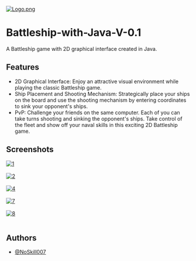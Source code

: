 [![Logo.png](https://i.postimg.cc/d18YM7nD/Logo.png)](https://postimg.cc/8JP3Mz2V)
# Battleship-with-Java-V-0.1
A Battleship game with 2D graphical interface created in Java.

## Features
- 2D Graphical Interface: Enjoy an attractive visual environment while playing the classic Battleship game.
- Ship Placement and Shooting Mechanism: Strategically place your ships on the board and use the shooting mechanism by entering coordinates to sink your opponent's ships.
- PvP: Challenge your friends on the same computer. Each of you can take turns shooting and sinking the opponent's ships.
Take control of the fleet and show off your naval skills in this exciting 2D Battleship game.

## Screenshots

<a href="https://postimages.org/" target="_blank"><img src="https://i.postimg.cc/QxDzX9gR/1.png" alt="1"/></a><br/><br/>
<a href="https://postimages.org/" target="_blank"><img src="https://i.postimg.cc/RZVbHkDd/2.png" alt="2"/></a><br/><br/>
<a href="https://postimages.org/" target="_blank"><img src="https://i.postimg.cc/QxsFt2Dt/4.png" alt="4"/></a><br/><br/>
<a href="https://postimages.org/" target="_blank"><img src="https://i.postimg.cc/pTrrQJBz/7.png" alt="7"/></a><br/><br/>
<a href="https://postimages.org/" target="_blank"><img src="https://i.postimg.cc/SNGvjSDj/8.png" alt="8"/></a><br/><br/>

## Authors

- [@NoSkill007](https://github.com/NoSkill007)
